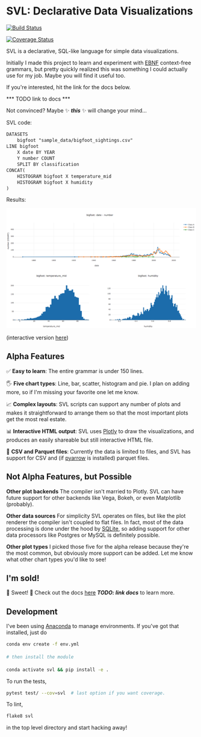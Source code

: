 # SVL: Declarative Data Visualizations

[![Build Status](https://travis-ci.org/timothyrenner/svl.svg?branch=master)](https://travis-ci.org/timothyrenner/svl)

[![Coverage Status](https://coveralls.io/repos/github/timothyrenner/svl/badge.svg?branch=master)](https://coveralls.io/github/timothyrenner/svl?branch=master)

SVL is a declarative, SQL-like language for simple data visualizations.

Initially I made this project to learn and experiment with [EBNF](https://en.wikipedia.org/wiki/Extended_Backus%E2%80%93Naur_form) context-free grammars, but pretty quickly realized this was something I could actually use for my job.
Maybe you will find it useful too.

If you're interested, hit the link for the docs below.

*** TODO link to docs ***

Not convinced?
Maybe ✨ ***this*** ✨ will change your mind...

SVL code:

```
DATASETS
    bigfoot "sample_data/bigfoot_sightings.csv"
LINE bigfoot
    X date BY YEAR
    Y number COUNT
    SPLIT BY classification
CONCAT(
    HISTOGRAM bigfoot X temperature_mid
    HISTOGRAM bigfoot X humidity
)
```

Results:

![](docs/images/readme_example.png)

(interactive version [here](sample_visualizations/readme_example.html))

## Alpha Features

✅ **Easy to learn**: The entire grammar is under 150 lines.

🖐 **Five chart types**: Line, bar, scatter, histogram and pie. I plan on adding more, so if I'm missing your favorite one let me know.

📈 **Complex layouts**: SVL scripts can support any number of plots and makes it straightforward to arrange them so that the most important plots get the most real estate.

📊 **Interactive HTML output**: SVL uses [Plotly](https://plot.ly/javascript/) to draw the visualizations, and produces an easily shareable but still interactive HTML file.

📂 **CSV and Parquet files**: Currently the data is limited to files, and SVL has support for CSV and (if [pyarrow](https://arrow.apache.org/docs/python/) is installed) parquet files.

## Not Alpha Features, but Possible

**Other plot backends** The compiler isn't married to Plotly.
SVL can have future support for other backends like Vega, Bokeh, or even Matplotlib (probably).

**Other data sources** For simplicity SVL operates on files, but like the plot renderer the compiler isn't coupled to flat files.
In fact, most of the data processing is done under the hood by [SQLite](https://sqlite.org/index.html), so adding support for other data processors like Postgres or MySQL is definitely possible.

**Other plot types** I picked those five for the alpha release because they're the most common, but obviously more support can be added. Let me know what other chart types you'd like to see!

## I'm sold!

🎉 Sweet! 🎉 Check out the docs [here]() ***TODO: link docs*** to learn more.


## Development

I've been using [Anaconda](https://www.anaconda.com/distribution/) to manage environments.
If you've got that installed, just do

```bash
conda env create -f env.yml

# then install the module

conda activate svl && pip install -e .
```

To run the tests,

```bash
pytest test/ --cov=svl  # last option if you want coverage.
```

To lint,

```bash
flake8 svl
```

in the top level directory and start hacking away!